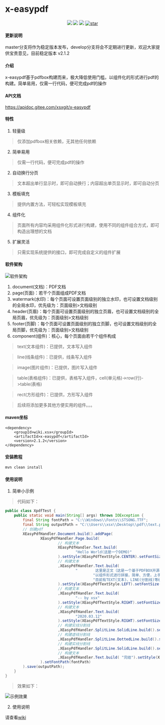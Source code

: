 # x-easypdf

<p align="center">
    <img src="https://img.shields.io/badge/JDK-1.8+-green.svg" />
    <img src="https://img.shields.io/badge/Current%20Version-v2.1.2-brightgreen" />
    <img src="https://img.shields.io/:License-MulanPSL2-yellowgreen.svg" />
    <a href='https://gitee.com/xsxgit/x-easypdf/stargazers'>
        <img src='https://gitee.com/xsxgit/x-easypdf/badge/star.svg?theme=dark' alt='star' />
    </a>
</p>

#### 更新说明
master分支将作为稳定版本发布，develop分支将会不定期进行更新，欢迎大家提供宝贵意见，目前稳定版本 v2.1.2

#### 介绍
x-easypdf基于pdfbox构建而来，极大降低使用门槛，以组件化的形式进行pdf的构建。简单易用，仅需一行代码，便可完成pdf的操作

#### API文档
https://apidoc.gitee.com/xsxgit/x-easypdf

#### 特性
1. 轻量级
> 仅添加pdfbox相关依赖，无其他任何依赖
2. 简单易用
> 仅需一行代码，便可完成pdf的操作
2. 自动换行分页
> 文本超出单行显示时，即可自动换行；内容超出单页显示时，即可自动分页
3. 模板填充
> 提供内置方法，可轻松实现模板填充
4. 组件化
> 页面所有内容均采用组件化形式进行构建，使用不同的组件组合方式，即可构造出理想的文档
5. 扩展灵活
> 只需实现系统提供的接口，即可完成自定义的组件扩展

#### 软件架构

![软件架构](https://images.gitee.com/uploads/images/2020/1217/110553_4e3dfc03_1494292.png "xpdf整体架构.png")

1. document(文档)：PDF文档
2. page(页面)：若干个页面组成PDF文档
3. watermark(水印)：每个页面可设置页面级别的独立水印，也可设置文档级别的全局水印，优先级为：页面级别>文档级别
4. header(页眉)：每个页面可设置页面级别的独立页眉，也可设置文档级别的全局页眉，优先级为：页面级别>文档级别
5. footer(页脚)：每个页面可设置页面级别的独立页脚，也可设置文档级别的全局页脚，优先级为：页面级别>文档级别
6. component(组件)：核心，每个页面由若干个组件构成
> text(文本组件)：已提供，文本写入组件

> line(线条组件)：已提供，线条写入组件

> image(图片组件)：已提供，图片写入组件

> table(表格组件)：已提供，表格写入组件，cell(单元格)->row(行)->table(表格)

> rect(方形组件)：已提供，方形写入组件

> 后续将添加更多其他方便实用的组件。。。

#### maven坐标
```maven
<dependency>
    <groupId>wiki.xsx</groupId>
    <artifactId>x-easypdf</artifactId>
    <version>2.1.2</version>
</dependency>
```

#### 安装教程
```cmd
mvn clean install
```

#### 使用说明
1. 简单小示例
> 代码如下：
```java
public class XpdfTest {
    public static void main(String[] args) throws IOException {
        final String fontPath = "C:\\Windows\\Fonts\\STSONG.TTF";
        final String outputPath = "C:\\Users\\xsx\\Desktop\\pdf\\text.pdf";
        // 创建pdf
        XEasyPdfHandler.Document.build().addPage(
                XEasyPdfHandler.Page.build(
                        // 构建文本
                        XEasyPdfHandler.Text.build(
                                "Hello World(这是一个DEMO)"
                        ).setStyle(XEasyPdfTextStyle.CENTER).setFontSize(20F).setMargin(10F)
                        // 构建文本
                        ,XEasyPdfHandler.Text.build(
                                "        这里是正文（这是一个基于PDFBOX开源工具，专注于PDF文件导出功能，" +
                                        "以组件形式进行拼接，简单、方便，上手及其容易，" +
                                        "目前有TEXT(文本)、LINE(分割线)等组件，后续还会补充更多组件，满足各种需求）。"
                        ).setStyle(XEasyPdfTextStyle.LEFT).setFontSize(14F).setMargin(10F)
                        // 构建文本
                        ,XEasyPdfHandler.Text.build(
                                "-- by xsx"
                        ).setStyle(XEasyPdfTextStyle.RIGHT).setFontSize(12F).setMarginTop(10F).setMarginRight(10F)
                        // 构建文本
                        ,XEasyPdfHandler.Text.build(
                                "2020.03.12"
                        ).setStyle(XEasyPdfTextStyle.RIGHT).setFontSize(12F).setMarginTop(10F).setMarginRight(10F)
                        // 构建实线分割线
                        ,XEasyPdfHandler.SplitLine.SolidLine.build().setMarginTop(10F)
                        // 构建虚线分割线
                        ,XEasyPdfHandler.SplitLine.DottedLine.build().setLineLength(10F).setMarginTop(10F).setLineWidth(10F)
                        // 构建实线分割线
                        ,XEasyPdfHandler.SplitLine.SolidLine.build().setMarginTop(10F)
                        // 构建文本
                        ,XEasyPdfHandler.Text.build( "完结").setStyle(XEasyPdfTextStyle.CENTER)
                ).setFontPath(fontPath)
        ).save(outputPath);
    }
}
```

> 效果如下：

![示例效果](https://images.gitee.com/uploads/images/2020/0326/113340_f421727f_1494292.png "pdf.png")

2. 使用说明

请查看[wiki](https://gitee.com/xsxgit/x-easypdf/wikis/pages)